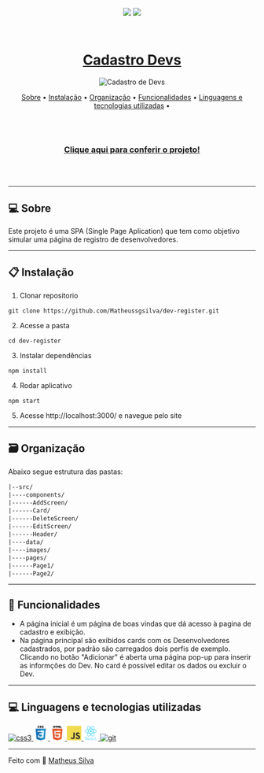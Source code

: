 <p align='center'>
<img src="https://img.shields.io/badge/MatheusSilva-Cadastro-Dev"/>
<img src="https://img.shields.io/website?url=https://dev-register-matheussgsilva.vercel.app/"/>
</p>
<br>

<h1 align='center'><a href="http://matheussilva.dev.br/" target="_blank" rel="noopener noreferrer" title="Veja o Portfolio">Cadastro Devs</a></h1>
<p align="center">
<img src="https://i.postimg.cc/ZKfJSrqR/project-print.jpg" alt="Cadastro de Devs" width="700" height=""/>
</p>

<p align="center">
 <a href="#-sobre">Sobre</a> •
 <a href="#-instalação">Instalação</a> •
 <a href="#-organização">Organização</a> • 
 <a href="#-funcionalidades">Funcionalidades</a> •
 <a href="#-linguagens-e-tecnologias-utilizadas">Linguagens e tecnologias utilizadas</a> • 
</p>
<br>
<br>

<h3 align="center"><a href="https://dev-register-matheussgsilva.vercel.app/" target="_blank" rel="noopener noreferrer">Clique aqui para conferir o projeto!</a></h3><br>
<br>

---

## 💻 Sobre

Este projeto é uma SPA (Single Page Aplication) que tem como objetivo simular uma página de registro de desenvolvedores.

---

## 📋 Instalação

1. Clonar repositorio
```
git clone https://github.com/Matheussgsilva/dev-register.git
```

2. Acesse a pasta
```
cd dev-register
```

3. Instalar dependências
```
npm install
```

4. Rodar aplicativo
```
npm start
```

5. Acesse http://localhost:3000/ e navegue pelo site

---

## 🗃 Organização
Abaixo segue estrutura das pastas:

```
|--src/
|----components/
|------AddScreen/
|------Card/
|------DeleteScreen/
|------EditScreen/
|------Header/
|----data/
|----images/
|----pages/
|------Page1/
|------Page2/
```

---
 
## 🧠 Funcionalidades

- A página inicial é um página de boas vindas que dá acesso à pagina de cadastro e exibição.
- Na página principal são exibidos cards com os Desenvolvedores cadastrados, por padrão são carregados dois perfis de exemplo. Clicando no botão "Adicionar" é aberta uma página pop-up para inserir as informções do Dev. No card é possível editar os dados ou excluir o Dev.

---

## 💻 Linguagens e tecnologias utilizadas
<p align="left"> <a href="#" target="_blank"> <img src="https://cdn-images-1.medium.com/max/1200/1*y1fCsOVCYCTi1B9Q_0BOYg.png" alt="css3" width="30" height="30"/> </a> <a href="https://www.w3schools.com/css/" target="_blank"> <img src="https://raw.githubusercontent.com/devicons/devicon/master/icons/css3/css3-original-wordmark.svg" alt="css3" width="30" height="30"/> </a> <a href="https://www.w3.org/html/" target="_blank"> <img src="https://raw.githubusercontent.com/devicons/devicon/master/icons/html5/html5-original-wordmark.svg" alt="html5" width="30" height="30"/> </a> <a href="https://developer.mozilla.org/en-US/docs/Web/JavaScript" target="_blank"> <img src="https://raw.githubusercontent.com/devicons/devicon/master/icons/javascript/javascript-original.svg" alt="javascript" width="30" height="30"/> </a> <a href="https://reactjs.org/" target="_blank"> <img src="https://raw.githubusercontent.com/devicons/devicon/master/icons/react/react-original-wordmark.svg" alt="react" width="30" height="30"/> </a> <a href="https://git-scm.com/" target="_blank"> <img src="https://www.vectorlogo.zone/logos/git-scm/git-scm-icon.svg" alt="git" width="30" height="30"/> </a></p>

---


<p>Feito com <span>&#xe87d</span> <a href="https://www.linkedin.com/in/matheus-sgsilva/" target="_blank" rel="noopener noreferrer" >Matheus Silva</a></p>